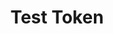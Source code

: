 ---
title: Test Token
excerpt: Test access token
api:
  file: openapi.json
  operationId: tLedger Portal Login-test_token
hidden: false
---